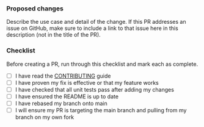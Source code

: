 ### Proposed changes

Describe the use case and detail of the change. If this PR addresses an issue on GitHub, make sure to include a link to
that issue here in this description (not in the title of the PR).

### Checklist

Before creating a PR, run through this checklist and mark each as complete.

- [ ] I have read the [CONTRIBUTING](https://github.com/nginxinc/alpine-fips/blob/main/CONTRIBUTING.md) guide
- [ ] I have proven my fix is effective or that my feature works
- [ ] I have checked that all unit tests pass after adding my changes
- [ ] I have ensured the README is up to date
- [ ] I have rebased my branch onto main
- [ ] I will ensure my PR is targeting the main branch and pulling from my branch on my own fork
